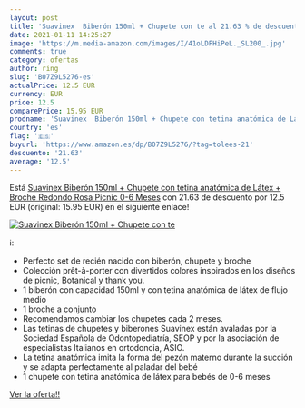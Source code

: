 ```yaml
---
layout: post
title: 'Suavinex  Biberón 150ml + Chupete con te al 21.63 % de descuento'
date: 2021-01-11 14:25:27
image: 'https://m.media-amazon.com/images/I/41oLDFHiPeL._SL200_.jpg'
comments: true
category: ofertas
author: ring
slug: 'B07Z9L5276-es'
actualPrice: 12.5 EUR
currency: EUR
price: 12.5
comparePrice: 15.95 EUR
prodname: 'Suavinex  Biberón 150ml + Chupete con tetina anatómica de Látex + Broche Redondo  Rosa Picnic  0-6 Meses'
country: 'es'
flag: '🇪🇸'
buyurl: 'https://www.amazon.es/dp/B07Z9L5276/?tag=tolees-21'
descuento: '21.63'
average: '12.5'
---
```


Está [Suavinex  Biberón 150ml + Chupete con tetina anatómica de Látex + Broche Redondo  Rosa Picnic  0-6 Meses](https://www.amazon.es/dp/B07Z9L5276/?tag=tolees-21) con 21.63 de descuento por 12.5 EUR (original: 15.95 EUR) en el siguiente enlace!

[![Suavinex  Biberón 150ml + Chupete con te](https://m.media-amazon.com/images/I/41oLDFHiPeL._SL200_.jpg)](https://www.amazon.es/dp/B07Z9L5276/?tag=tolees-21)

ℹ️:

- Perfecto set de recién nacido con biberón, chupete y broche
- Colección prêt-à-porter con divertidos colores inspirados en los diseños de picnic, Botanical y thank you.
- 1 biberón con capacidad 150ml y con tetina anatómica de látex de flujo medio
- 1 broche a conjunto
- Recomendamos cambiar los chupetes cada 2 meses.
- Las tetinas de chupetes y biberones Suavinex están avaladas por la Sociedad Española de Odontopediatría, SEOP y por la asociación de especialistas Italianos en ortodoncia, ASIO.
- La tetina anatómica imita la forma del pezón materno durante la succión y se adapta perfectamente al paladar del bebé
- 1 chupete con tetina anatómica de látex para bebés de 0-6 meses

[Ver la oferta!!](https://www.amazon.es/dp/B07Z9L5276/?tag=tolees-21)
